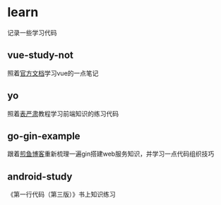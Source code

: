 # learn
记录一些学习代码

## vue-study-not
照着[官方文档](https://cn.vuejs.org)学习vue的一点笔记

## yo
照着[表严肃](https://biaoyansu.com)教程学习前端知识的练习代码

## go-gin-example
跟着[煎鱼博客](https://eddycjy.com/posts/go/gin/2018-02-10-install)重新梳理一遍gin搭建web服务知识，并学习一点代码组织技巧

## android-study
《第一行代码（第三版）》书上知识练习
